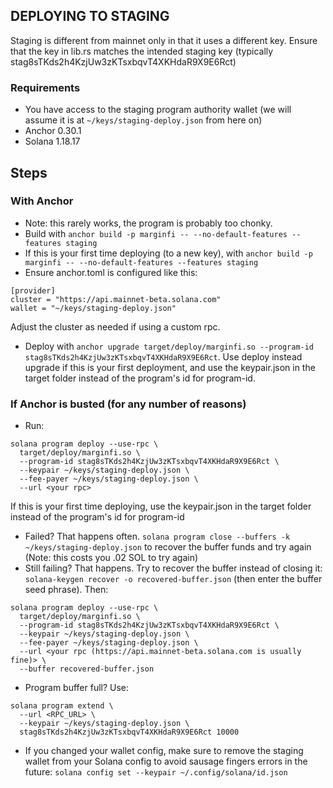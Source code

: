 ## DEPLOYING TO STAGING

Staging is different from mainnet only in that it uses a different key. Ensure that the key in lib.rs matches the intended staging key (typically stag8sTKds2h4KzjUw3zKTsxbqvT4XKHdaR9X9E6Rct)

### Requirements

- You have access to the staging program authority wallet (we will assume it is at `~/keys/staging-deploy.json` from here on)
- Anchor 0.30.1
- Solana 1.18.17

## Steps

### With Anchor

- Note: this rarely works, the program is probably too chonky.
- Build with `anchor build -p marginfi -- --no-default-features --features staging`
- If this is your first time deploying (to a new key), with `anchor build -p marginfi -- --no-default-features --features staging`
- Ensure anchor.toml is configured like this:

```
[provider]
cluster = "https://api.mainnet-beta.solana.com"
wallet = "~/keys/staging-deploy.json"
```

Adjust the cluster as needed if using a custom rpc.

- Deploy with `anchor upgrade target/deploy/marginfi.so --program-id stag8sTKds2h4KzjUw3zKTsxbqvT4XKHdaR9X9E6Rct`. Use deploy instead upgrade if this is your first deployment, and use the keypair.json in the target folder instead of the program's id for program-id.

### If Anchor is busted (for any number of reasons)

- Run:

```
solana program deploy --use-rpc \
  target/deploy/marginfi.so \
  --program-id stag8sTKds2h4KzjUw3zKTsxbqvT4XKHdaR9X9E6Rct \
  --keypair ~/keys/staging-deploy.json \
  --fee-payer ~/keys/staging-deploy.json \
  --url <your rpc>
```

If this is your first time deploying, use the keypair.json in the target folder instead of the program's id for program-id

- Failed? That happens often. `solana program close --buffers -k ~/keys/staging-deploy.json` to recover the buffer funds and try again (Note: this costs you .02 SOL to try again)
- Still failing? That happens. Try to recover the buffer instead of closing it: `solana-keygen recover -o recovered-buffer.json` (then enter the buffer seed phrase). Then:

```
solana program deploy --use-rpc \
  target/deploy/marginfi.so \
  --program-id stag8sTKds2h4KzjUw3zKTsxbqvT4XKHdaR9X9E6Rct \
  --keypair ~/keys/staging-deploy.json \
  --fee-payer ~/keys/staging-deploy.json \
  --url <your rpc (https://api.mainnet-beta.solana.com is usually fine)> \
  --buffer recovered-buffer.json
```

- Program buffer full? Use:

```
solana program extend \
  --url <RPC_URL> \
  --keypair ~/keys/staging-deploy.json \
  stag8sTKds2h4KzjUw3zKTsxbqvT4XKHdaR9X9E6Rct 10000
```

- If you changed your wallet config, make sure to remove the staging wallet from your Solana config to avoid sausage fingers errors in the future: `solana config set --keypair ~/.config/solana/id.json`
